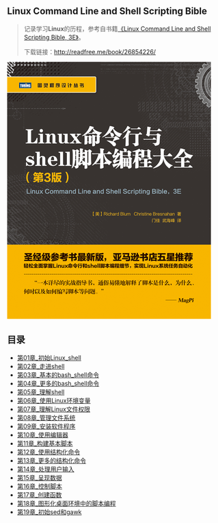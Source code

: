 ## Linux Command Line and Shell Scripting Bible

> 记录学习**Linux**的历程，参考自书籍[《Linux Command Line and Shell Scripting Bible, 3E》](https://book.douban.com/subject/26854226/)。
>
> 下载链接：<http://readfree.me/book/26854226/>

![17050121461316](assets/17050121461316.png) 

## 目录

- [第01章_初始Linux_shell](第01章_初始Linux_shell.md )
- [第02章_走进shell](第02章_走进shell.md)
- [第03章_基本的bash_shell命令](第03章_基本的bash_shell命令.md)
- [第04章_更多的bash_shell命令](第04章_更多的bash_shell命令.md)
- [第05章_理解shell](第05章_理解shell.md)
- [第06章_使用Linux环境变量](第06章_使用Linux环境变量.md)
- [第07章_理解Linux文件权限](第07章_理解Linux文件权限.md)
- [第08章_管理文件系统](第08章_管理文件系统.md)
- [第09章_安装软件程序](第09章_安装软件程序.md)
- [第10章_使用编辑器](第10章_使用编辑器.md)
- [第11章_构建基本脚本](第11章_构建基本脚本.md)
- [第12章_使用结构化命令](第12章_使用结构化命令.md)
- [第13章_更多的结构化命令](第13章_更多的结构化命令.md)
- [第14章_处理用户输入](第14章_处理用户输入.md)
- [第15章_呈现数据](第15章_呈现数据.md)
- [第16章_控制脚本](第16章_控制脚本.md)
- [第17章_创建函数](第17章_创建函数.md)
- [第18章_图形化桌面环境中的脚本编程](第18章_图形化桌面环境中的脚本编程.md)
- [第19章_初始sed和gawk](第19章_初始sed和gawk.md)

